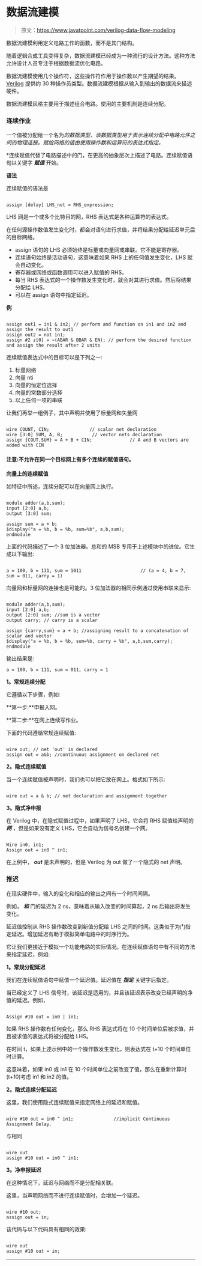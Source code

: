 # 数据流建模

> 原文：<https://www.javatpoint.com/verilog-data-flow-modeling>

数据流建模利用定义电路工作的函数，而不是其门结构。

随着逻辑合成工具变得复杂，数据流建模已经成为一种流行的设计方法。这种方法允许设计人员专注于根据数据流优化电路。

数据流建模使用几个操作符，这些操作符作用于操作数以产生期望的结果。 [Verilog](https://www.javatpoint.com/verilog) 提供约 30 种操作员类型。数据流建模根据从输入到输出的数据流来描述硬件。

数据流建模风格主要用于描述组合电路。使用的主要机制是连续分配。

### 连续作业

一个值被分配给一个名为*的数据类型，该数据类型用于表示连续分配中电路元件之间的物理连接。赋给网络的值由使用操作数和运算符的表达式指定。*

 *连续赋值代替了电路描述中的门，在更高的抽象层次上描述了电路。连续赋值语句以关键字 ***赋值*** 开始。

**语法**

连续赋值的语法是

```

assign [delay] LHS_net = RHS_expression; 

```

LHS 网是一个或多个比特目的网，RHS 表达式是各种运算符的表达式。

在任何源操作数值发生变化时，都会对语句进行求值，并将结果分配给延迟单元后的目标网络。

*   assign 语句的 LHS 必须始终是标量或向量网或串联。它不能是寄存器。
*   连续语句始终是活动语句，这意味着如果 RHS 上的任何值发生变化，LHS 就会自动变化。
*   寄存器或网络或函数调用可以进入赋值的 RHS。
*   每当 RHS 表达式的一个操作数发生变化时，就会对其进行求值。然后将结果分配给 LHS。
*   可以在 assign 语句中指定延迟。

**例**

```

assign out1 = in1 & in2; // perform and function on in1 and in2 and assign the result to out1 
assign out2 = not in1; 
assign #2 z[0] = ~(ABAR & BBAR & EN); // perform the desired function and assign the result after 2 units 

```

连续赋值表达式中的目标可以是下列之一:

1.  标量网络
2.  向量 nti
3.  向量的恒定位选择
4.  向量的常数部分选择
5.  以上任何一项的串联

让我们再举一组例子，其中声明并使用了标量网和矢量网

```

wire COUNT, CIN;               // scalar net declaration 
wire [3:0] SUM, A, B;           // vector nets declaration 
assign {COUT,SUM} = A + B + CIN;              // A and B vectors are added with CIN

```

#### 注意:不允许在同一个目标网上有多个连续的赋值语句。

**向量上的连续赋值**

如特征中所述，连续分配可以在向量网上执行。

```

module adder(a,b,sum);
input [2:0] a,b;
output [3:0] sum;

assign sum = a + b;
$display("a = %b, b = %b, sum=%b", a,b,sum);
endmodule

```

上面的代码描述了一个 3 位加法器。总和的 MSB 专用于上述模块中的进位。它生成以下输出:

```

a = 100, b = 111, sum = 1011                      // (a = 4, b = 7, sum = 011, carry = 1)

```

向量网和标量网的连接也是可能的。3 位加法器的相同示例通过使用串联来显示:

```

module adder(a,b,sum);
input [2:0] a,b;
output [2:0] sum; //sum is a vector
output carry; // carry is a scalar

assign {carry,sum} = a + b; //assigning result to a concatenation of scalar and vector
$display("a = %b, b = %b, sum=%b, carry = %b", a,b,sum,carry);
endmodule

```

输出结果是:

```
a = 100, b = 111, sum = 011, carry = 1 

```

**1。常规连续分配**

它遵循以下步骤，例如:

**第一步:**申报入网。

**第二步:**在网上连续写作业。

下面的代码遵循常规连续赋值:

```

wire out; // net 'out' is declared
assign out = a&b; //continuous assignment on declared net

```

**2。隐式连续赋值**

当一个连续赋值被声明时，我们也可以把它放在网上。格式如下所示:

```

wire out = a & b; // net declaration and assignment together

```

**3。隐式净申报**

在 Verilog 中，在隐式赋值过程中，如果声明了 LHS，它会将 RHS 赋值给声明的 ***网*** ，但是如果没有定义 LHS，它会自动为信号名创建一个网。

```

Wire in0, in1; 
Assign out = in0 ^ in1; 

```

在上例中， ***out*** 是未声明的，但是 Verilog 为 out 做了一个隐式的 net 声明。

### 推迟

在现实硬件中，输入的变化和相应的输出之间有一个时间间隔。

例如， ***和*** 门的延迟为 2 ns，意味着从输入改变的时间算起，2 ns 后输出将发生变化。

延迟值控制从 RHS 操作数改变到新值分配给 LHS 之间的时间。这类似于为门指定延迟。增加延迟有助于模拟简单电路中的时序行为。

它让我们更接近于模拟一个功能电路的实际情况。在连续赋值语句中有不同的方法来指定延迟，例如:

**1。常规分配延迟**

我们在连续赋值语句中赋值一个延迟值。延迟值在 ***指定*** 关键字后指定。

当已经定义了 LHS 信号时，该延迟是适用的，并且该延迟表示改变已经声明的净值的延迟。例如，

```

Assign #10 out = in0 | in1; 

```

如果 RHS 操作数有任何变化，那么 RHS 表达式将在 10 个时间单位后被求值，并且被求值的表达式将被分配给 LHS。

在时间 t，如果上述示例中的一个操作数发生变化，则表达式在 t+10 个时间单位时计算。

这意味着，如果 in0 或 in1 在 10 个时间单位之前改变了值，那么在重新计算时(t+10)考虑 in1 和 in2 的值。

**2。隐式连续分配延迟**

这里，我们使用隐式连续赋值来指定网络上的延迟和赋值。

```

wire #10 out = in0 ^ in1;               //implicit Continuous Assignment Delay.

```

与相同

```

wire out
assign #10 out = in0 ^ in1;

```

**3。净申报延迟**

在这种情况下，延迟与网络而不是分配相关联。

这里，当声明网络而不进行连续赋值时，会增加一个延迟。

```

wire #10 out;
assign out = in;

```

该代码与以下代码具有相同的效果:

```

wire out
assign #10 out = in;

```

* * **